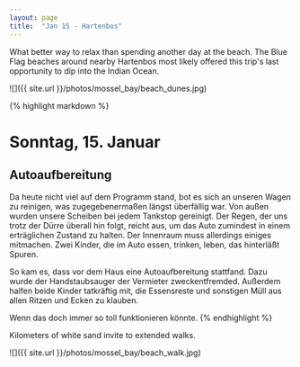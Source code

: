```yaml
---
layout: page
title:  "Jan 15 - Hartenbos"
---
```


What better way to relax than spending another day at the beach. The Blue Flag beaches around nearby Hartenbos most likely offered this trip's last opportunity to dip into the Indian Ocean.

![]({{ site.url }}/photos/mossel_bay/beach_dunes.jpg)

{% highlight markdown %}
# Sonntag, 15. Januar
## Autoaufbereitung

Da heute nicht viel auf dem Programm stand, bot es sich an unseren Wagen zu reinigen, was zugegebenermaßen längst überfällig war. Von außen wurden unsere Scheiben bei jedem Tankstop gereinigt. Der Regen, der uns trotz der Dürre überall hin folgt, reicht aus, um das Auto zumindest in einem erträglichen Zustand zu halten. Der Innenraum muss allerdings einiges mitmachen. Zwei Kinder, die im Auto essen, trinken, leben, das hinterläßt Spuren.

So kam es, dass vor dem Haus eine Autoaufbereitung stattfand. Dazu wurde der Handstaubsauger der Vermieter zweckentfremded. Außerdem halfen beide Kinder tatkräftig mit, die Essensreste und sonstigen Müll aus allen Ritzen und Ecken zu klauben.

Wenn das doch immer so toll funktionieren könnte.
{% endhighlight %}

Kilometers of white sand invite to extended walks.

![]({{ site.url }}/photos/mossel_bay/beach_walk.jpg)
